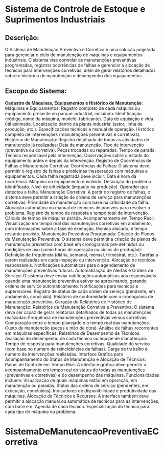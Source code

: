 # Sistema de Controle de Estoque e Suprimentos Industriais 

## Descrição:
O Sistema de Manutenção Preventiva e Corretiva é uma solução projetada para gerenciar o ciclo de manutenção de máquinas e equipamentos industriais. O sistema visa controlar as manutenções preventivas programadas, registrar ocorrências de falhas e gerenciar a alocação de técnicos para intervenções corretivas, além de gerar relatórios detalhados sobre o histórico de manutenção e desempenho dos equipamentos.

## Escopo do Sistema:

**Cadastro de Máquinas, Equipamentos e Histórico de Manutenção:**
Máquinas e Equipamentos: Registro completo de cada máquina ou equipamento presente no parque industrial, incluindo:
Identificação (código, nome da máquina, modelo, fabricante).
Data de aquisição e vida útil estimada.
Localização dentro da planta industrial (setor, linha de produção, etc.).
Especificações técnicas e manual de operação.
Histórico completo de intervenções (manutenções preventivas e corretivas).
Histórico de Manutenção: Registro detalhado de todas as atividades de manutenção já realizadas:
Data da manutenção.
Tipo de intervenção (preventiva ou corretiva).
Peças trocadas ou reparadas.
Tempo de parada.
Técnico responsável pela intervenção.
Observações sobre o estado do equipamento antes e depois da intervenção.
Registro de Ocorrências de Falhas e Manutenção Corretiva:
Ocorrências de Falhas: O sistema deve permitir o registro de falhas e problemas inesperados com máquinas e equipamentos. Cada falha registrada deve incluir:
Data e hora da ocorrência.
Máquina ou equipamento envolvido.
Descrição do problema identificado.
Nível de criticidade (impacto na produção).
Operador que detectou a falha.
Manutenção Corretiva: A partir do registro de falhas, o sistema deve permitir a criação de ordens de serviço para manutenções corretivas:
Prioridade da manutenção com base na criticidade da falha.
Alocação automática ou manual de técnicos disponíveis para resolver o problema.
Registro de tempo de resposta e tempo total da intervenção.
Cálculo de tempo de máquina parada.
Acompanhamento em Tempo Real: Visualização em tempo real das manutenções corretivas em andamento, com informações sobre a fase de execução, técnico alocado, e tempo restante previsto.
Manutenção Preventiva Programada:
Criação de Planos de Manutenção Preventiva: O sistema deve permitir a criação de planos de manutenção preventiva com base em cronogramas pré-definidos ou medições de uso (como horas de operação ou ciclos de produção):
Definição de frequência (diária, semanal, mensal, trimestral, etc.).
Tarefas a serem realizadas em cada inspeção ou intervenção.
Alocação de técnicos responsáveis.
Notificações automáticas para o agendamento de manutenções preventivas futuras.
Automatização de Alertas e Ordens de Serviço: O sistema deve enviar notificações automáticas aos responsáveis quando uma manutenção preventiva estiver se aproximando, gerando ordens de serviço automaticamente:
Notificações para técnicos e supervisores.
Registro de status de cada ordem de serviço (pendente, em andamento, concluída).
Relatório de conformidade com o cronograma de manutenção preventiva.
Geração de Relatórios de Histórico de Manutenção:
Relatórios de Manutenção Corretiva e Preventiva: O sistema deve ser capaz de gerar relatórios detalhados de todas as manutenções realizadas:
Frequência de manutenções preventivas versus corretivas.
Comparação entre o tempo planejado e o tempo real das manutenções.
Custo de manutenção (peças e mão de obra).
Análise de falhas recorrentes em máquinas específicas.
Relatórios de Desempenho de Técnicos: Avaliação do desempenho de cada técnico ou equipe de manutenção:
Tempo de resposta para manutenções corretivas.
Qualidade do serviço (com base no número de reincidências de falhas).
Carga de trabalho e número de intervenções realizadas.
Interface Gráfica para Acompanhamento do Status de Manutenção e Alocação de Técnicos:
Painel de Controle em Tempo Real: A interface gráfica deve permitir o acompanhamento em tempo real do status de todas as manutenções (preventivas e corretivas) e do desempenho das máquinas. Funcionalidades incluem:
Visualização de quais máquinas estão em operação, em manutenção ou paradas.
Status das ordens de serviço (pendentes, em execução, concluídas).
Indicadores de disponibilidade e produtividade das máquinas.
Alocação de Técnicos e Recursos: A interface também deve permitir a alocação manual ou automática de técnicos para as intervenções, com base em:
Agenda de cada técnico.
Especialização do técnico para cada tipo de máquina ou problema.
# SistemaDeManutencaoPreventivaECorretiva
